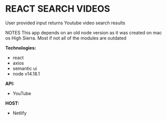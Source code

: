# **REACT SEARCH VIDEOS**
User provided input returns Youtube video search results

NOTES
This app depends on an old node version as it was created on mac os High Sierra. Most if not all of the modules are outdated

 **Technologies:**
- react
- axios
- semantic ui
- node v14.18.1

 **API:**
- YouTube

 **HOST:**
- Netlify